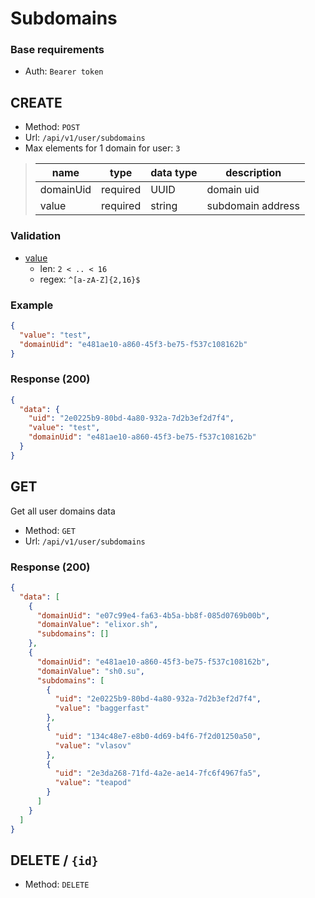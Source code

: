 # Subdomains

### Base requirements
- Auth: `Bearer token`


## CREATE
- Method: `POST`
- Url: `/api/v1/user/subdomains`
- Max elements for 1 domain for user: `3`


> | name      | type     | data type | description       |
> |-----------|----------|-----------|-------------------|
> | domainUid | required | UUID      | domain uid        |
> | value     | required | string    | subdomain address |

### Validation
- <u>value</u>
  - len: `2 < .. < 16`
  - regex: `^[a-zA-Z]{2,16}$`

### Example

```json
{
  "value": "test",
  "domainUid": "e481ae10-a860-45f3-be75-f537c108162b"
}
```

### Response (200)
```json
{
  "data": {
    "uid": "2e0225b9-80bd-4a80-932a-7d2b3ef2d7f4",
    "value": "test",
    "domainUid": "e481ae10-a860-45f3-be75-f537c108162b"
  }
}
```

## GET
Get all user domains data
- Method: `GET`
- Url: `/api/v1/user/subdomains`

### Response (200)

```json
{
  "data": [
    {
      "domainUid": "e07c99e4-fa63-4b5a-bb8f-085d0769b00b",
      "domainValue": "elixor.sh",
      "subdomains": []
    },
    {
      "domainUid": "e481ae10-a860-45f3-be75-f537c108162b",
      "domainValue": "sh0.su",
      "subdomains": [
        {
          "uid": "2e0225b9-80bd-4a80-932a-7d2b3ef2d7f4",
          "value": "baggerfast"
        },
        {
          "uid": "134c48e7-e8b0-4d69-b4f6-7f2d01250a50",
          "value": "vlasov"
        },
        {
          "uid": "2e3da268-71fd-4a2e-ae14-7fc6f4967fa5",
          "value": "teapod"
        }
      ]
    }
  ]
}
```

## DELETE / `{id}`
- Method: `DELETE`